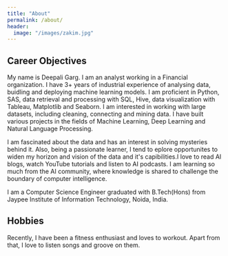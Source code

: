 ```yaml
---
title: "About"
permalink: /about/
header:
  image: "/images/zakim.jpg"
---
```


## Career Objectives

My name is Deepali Garg. I am an analyst working in a Financial organization. I have 3+ years of industrial experience of analysing data, buidling and deploying machine learning models. I am proficient in Python, SAS, data retrieval and processing with SQL, Hive, data visualization with Tableau, Matplotlib and Seaborn. I am interested in working with large datasets, including cleaning, connecting and mining data. I have built various projects in the fields of Machine Learning, Deep Learning and Natural Language Processing.

I am fascinated about the data and has an interest in solving mysteries behind it. Also, being a passionate learner, I tend to eplore opportunites to widen my horizon and vision of the data and it's capibilities.I love to read AI blogs, watch YouTube tutorials and listen to AI podcasts. I am learning so much from the AI community, where knowledge is shared to challenge the boundary of computer intelligence.

I am a Computer Science Engineer graduated with B.Tech(Hons) from Jaypee Institute of Information Technology, Noida, India.


## Hobbies

Recently, I have been a fitness enthusiast and loves to workout. Apart from that, I love to listen songs and groove on them.


